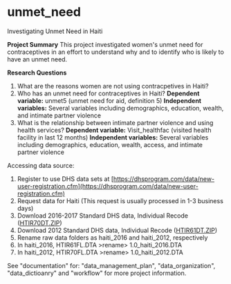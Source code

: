 # unmet_need
Investigating Unmet Need in Haiti 

**Project Summary**
This project investigated women's unmet need for contraceptives in an effort to understand why and to identify who is likely to have an unmet need. 

**Research Questions**
 1. What are the reasons women are not using contracpetives in Haiti?
 2. Who has an unmet need for contraceptives in Haiti?
**Dependent variable:** unmet5 (unmet need for aid, definition 5)
**Independent variables:** Several variables including demographics, education, wealth, and intimate partner violence 
 3. What is the relationship between intimate partner violence and using health services?
**Dependent variable:** Visit_healthfac (visited health facility in last 12 months)
**Independent variables:** Several variables including demographics, education, wealth, access, and intimate partner violence 

Accessing data source: 
1.  Register to use DHS data sets at [https://dhsprogram.com/data/new-user-registration.cfm](https://dhsprogram.com/data/new-user-registration.cfm)    
2.  Request data for Haiti (This request is usually processed in 1-3 business days)
4.  Download 2016-2017 Standard DHS data, Individual Recode ([HTIR70DT.ZIP](https://dhsprogram.com/customcf/legacy/data/download_dataset.cfm?Filename=HTBR70DT.ZIP&Tp=1&Ctry_Code=HT&surv_id=503&dmode=normal))    
5.  Download 2012 Standard DHS data, Individual Recode ([HTIR61DT.ZIP](https://dhsprogram.com/customcf/legacy/data/download_dataset.cfm?Filename=HTBR61DT.ZIP&Tp=1&Ctry_Code=HT&surv_id=368&dmode=normal))  
6.  Rename raw data folders as haiti_2016 and haiti_2012, respectively  
7.  In haiti_2016, HTIR61FL.DTA >rename> 1.0_haiti_2016.DTA    
8.  In haiti_2012, HTIR70FL.DTA >rename> 1.0_haiti_2012.DTA

See "documentation" for: "data_management_plan", "data_organization", "data_dictioanry" and "workflow" for more project information. 

